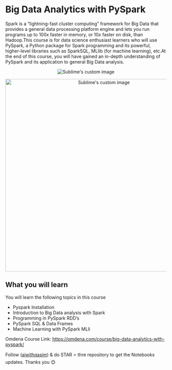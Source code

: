 # Big Data Analytics with PySpark

Spark is a “lightning-fast cluster computing” framework for Big Data that provides a general data processing platform engine and lets you run programs up to 100x faster in memory, or 10x faster on disk, than Hadoop.This course is for data science enthusiast learners who will use PySpark, a Python package for Spark programming and its powerful, higher-level libraries such as SparkSQL, MLlib (for machine learning), etc.At the end of this course, you will have gained an in-depth understanding of PySpark and its application to general Big Data analysis.
<p align="center">
  <img src="https://c.tenor.com/mmiOgKV6Gc4AAAAC/welcome-captain.gi" alt="Sublime's custom image"/>
</p>
<p align="center">
  <img src="https://user-images.githubusercontent.com/51156582/184504215-91d57b27-ffca-43ca-9229-f563bee70393.png" alt="Sublime's custom image" width= 600px/>
</p>

## What you will learn
You will learn the following topics in this course

- Pyspark Installation
- Introduction to Big Data analysis with Spark
- Programming in PySpark RDD’s
- PySpark SQL & Data Frames
- Machine Learning with PySpark MLli

Omdena Course Link: https://omdena.com/course/big-data-analytics-with-pyspark/

Follow (<a href = "https://github.com/aiwithqasim" alt="_blank">aiwithqasim<a>) & do STAR ⭐️ thre repository  to get the Notebooks updates. Thanks you 😊
